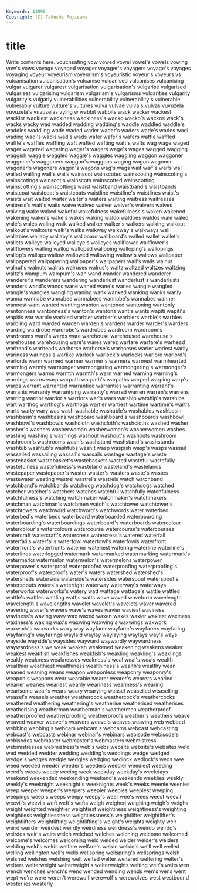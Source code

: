 ```yaml
---
Keywords: 13996 
Copyright: (C) Takeshi Fujisawa
---
```


# title

Write contents here.
vouchsafing vow vowed vowel vowel's vowels
vowing vow's vows voyage voyaged voyager voyager's voyagers voyage's voyages
voyaging voyeur voyeurism voyeurism's voyeuristic voyeur's voyeurs vs vulcanisation vulcanisation's
vulcanise vulcanised vulcanises vulcanising vulgar vulgarer vulgarest vulgarisation vulgarisation's vulgarise
vulgarised vulgarises vulgarising vulgarism vulgarism's vulgarisms vulgarities vulgarity vulgarity's vulgarly
vulnerabilities vulnerability vulnerability's vulnerable vulnerably vulture vulture's vultures vulva vulvae
vulva's vulvas vuvuzela vuvuzela's vuvuzelas vying w wabbit wabbits wack
wacker wackest wackier wackiest wackiness wackiness's wacko wacko's wackos wack's
wacks wacky wad wadded wadding wadding's waddle waddled waddle's waddles
waddling wade waded wader wader's waders wade's wades wadi wading
wadi's wadis wad's wads wafer wafer's wafers waffle waffled waffle's
waffles waffling waft wafted wafting waft's wafts wag wage waged
wager wagered wagering wager's wagers wage's wages wagged wagging waggish
waggle waggled waggle's waggles waggling waggon waggoner waggoner's waggoners waggon's
waggons waging wagon wagoner wagoner's wagoners wagon's wagons wag's wags
waif waif's waifs wail wailed wailing wail's wails wainscot wainscoted
wainscoting wainscoting's wainscotings wainscot's wainscots wainscotted wainscotting wainscotting's wainscottings waist
waistband waistband's waistbands waistcoat waistcoat's waistcoats waistline waistline's waistlines waist's
waists wait waited waiter waiter's waiters waiting waitress waitresses waitress's
wait's waits waive waived waiver waiver's waivers waives waiving wake
waked wakeful wakefulness wakefulness's waken wakened wakening wakens wake's wakes
waking waldo waldoes waldos wale waled wale's wales waling walk
walked walker walker's walkers walking walkout walkout's walkouts walk's walks
walkway walkway's walkways wall wallabies wallaby wallaby's wallboard wallboard's walled
wallet wallet's wallets walleye walleyed walleye's walleyes wallflower wallflower's wallflowers
walling wallop walloped walloping walloping's wallopings wallop's wallops wallow wallowed
wallowing wallow's wallows wallpaper wallpapered wallpapering wallpaper's wallpapers wall's walls
walnut walnut's walnuts walrus walruses walrus's waltz waltzed waltzes waltzing
waltz's wampum wampum's wan wand wander wandered wanderer wanderer's wanderers
wandering wanderlust wanderlust's wanderlusts wanders wand's wands wane waned wane's
wanes wangle wangled wangle's wangles wangling waning wank wanked wanking
wanks wanly wanna wannabe wannabee wannabees wannabe's wannabes wanner wannest
want wanted wanting wanton wantoned wantoning wantonly wantonness wantonness's wanton's
wantons want's wants wapiti wapiti's wapitis war warble warbled warbler
warbler's warblers warble's warbles warbling ward warded warden warden's wardens
warder warder's warders warding wardrobe wardrobe's wardrobes wardroom wardroom's wardrooms
ward's wards ware warehouse warehoused warehouse's warehouses warehousing ware's wares
warez warfare warfare's warhead warhead's warheads warhorse warhorse's warhorses warier
wariest warily wariness wariness's warlike warlock warlock's warlocks warlord warlord's
warlords warm warmed warmer warmer's warmers warmest warmhearted warming warmly
warmonger warmongering warmongering's warmonger's warmongers warms warmth warmth's warn warned
warning warning's warnings warns warp warpath warpath's warpaths warped warping
warp's warps warrant warranted warrantied warranties warranting warrant's warrants warranty
warrantying warranty's warred warren warren's warrens warring warrior warrior's warriors
war's wars warship warship's warships wart warthog warthog's warthogs wartier
wartiest wartime wartime's wart's warts warty wary was wash washable
washable's washables washbasin washbasin's washbasins washboard washboard's washboards washbowl washbowl's
washbowls washcloth washcloth's washcloths washed washer washer's washers washerwoman washerwoman's
washerwomen washes washing washing's washings washout washout's washouts washroom washroom's
washrooms wash's washstand washstand's washstands washtub washtub's washtubs wasn't wasp
waspish wasp's wasps wassail wassailed wassailing wassail's wassails wastage wastage's
waste wastebasket wastebasket's wastebaskets wasted wasteful wastefully wastefulness wastefulness's wasteland
wasteland's wastelands wastepaper wastepaper's waster waster's wasters waste's wastes wastewater
wasting wastrel wastrel's wastrels watch watchband watchband's watchbands watchdog watchdog's
watchdogs watched watcher watcher's watchers watches watchful watchfully watchfulness watchfulness's
watching watchmaker watchmaker's watchmakers watchman watchman's watchmen watch's watchtower watchtower's
watchtowers watchword watchword's watchwords water waterbed waterbed's waterbeds waterboard waterboarded
waterboarding waterboarding's waterboardings waterboard's waterboards watercolour watercolour's watercolours watercourse watercourse's
watercourses watercraft watercraft's watercress watercress's watered waterfall waterfall's waterfalls waterfowl
waterfowl's waterfowls waterfront waterfront's waterfronts waterier wateriest watering waterline waterline's
waterlines waterlogged watermark watermarked watermarking watermark's watermarks watermelon watermelon's watermelons
waterpower waterpower's waterproof waterproofed waterproofing waterproofing's waterproof's waterproofs water's waters
watershed watershed's watersheds waterside waterside's watersides waterspout waterspout's waterspouts waters's
watertight waterway waterway's waterways waterworks waterworks's watery watt wattage wattage's
wattle wattled wattle's wattles wattling watt's watts wave waved waveform
wavelength wavelength's wavelengths wavelet wavelet's wavelets waver wavered wavering waver's
wavers wave's waves wavier waviest waviness waviness's waving wavy wax
waxed waxen waxes waxier waxiest waxiness waxiness's waxing wax's waxwing
waxwing's waxwings waxwork waxwork's waxworks waxy way wayfarer wayfarer's wayfarers
wayfaring wayfaring's wayfarings waylaid waylay waylaying waylays way's ways wayside
wayside's waysides wayward waywardly waywardness waywardness's we weak weaken weakened
weakening weakens weaker weakest weakfish weakfishes weakfish's weakling weakling's weaklings
weakly weakness weaknesses weakness's weal weal's weals wealth wealthier wealthiest
wealthiness wealthiness's wealth's wealthy wean weaned weaning weans weapon weaponless
weaponry weaponry's weapon's weapons wear wearable wearer wearer's wearers wearied
wearier wearies weariest wearily weariness weariness's wearing wearisome wear's wears
weary wearying weasel weaselled weaselling weasel's weasels weather weathercock weathercock's
weathercocks weathered weathering weathering's weatherise weatherised weatherises weatherising weatherman weatherman's
weathermen weatherproof weatherproofed weatherproofing weatherproofs weather's weathers weave weaved weaver
weaver's weavers weave's weaves weaving web webbed webbing webbing's webcam
webcam's webcams webcast webcasting webcast's webcasts webinar webinar's webinars webisode
webisode's webisodes webmaster webmaster's webmasters webmistress webmistresses webmistress's web's webs
website website's websites we'd wed wedded wedder wedding wedding's weddings
wedge wedged wedge's wedges wedgie wedgies wedging wedlock wedlock's weds
wee weed weeded weeder weeder's weeders weedier weediest weeding weed's
weeds weedy weeing week weekday weekday's weekdays weekend weekended weekending
weekend's weekends weeklies weekly weekly's weeknight weeknight's weeknights week's weeks
weenie weenies weep weeper weeper's weepers weepier weepies weepiest weeping
weepings weep's weeps weepy weepy's weer wee's wees weest weevil
weevil's weevils weft weft's wefts weigh weighed weighing weigh's weighs
weight weighted weightier weightiest weightiness weightiness's weighting weightless weightlessness weightlessness's
weightlifter weightlifter's weightlifters weightlifting weightlifting's weight's weights weighty weir weird
weirder weirdest weirdly weirdness weirdness's weirdo weirdo's weirdos weir's weirs
welch welched welches welching welcome welcomed welcome's welcomes welcoming weld
welded welder welder's welders welding weld's welds welfare welfare's welkin
welkin's we'll well welled welling wellington well's wells wellspring wellspring's
wellsprings welsh welshed welshes welshing welt welted welter weltered weltering
welter's welters welterweight welterweight's welterweights welting welt's welts wen wench
wenches wench's wend wended wending wends wen's wens went wept
we're were weren't werewolf werewolf's werewolves west westbound westerlies westerly
